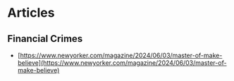 # Articles

## Financial Crimes 
* [https://www.newyorker.com/magazine/2024/06/03/master-of-make-believe](https://www.newyorker.com/magazine/2024/06/03/master-of-make-believe)
